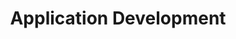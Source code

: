 ---
title: "Application Development"
# watermark text
watermark: "Application Development"
# page header background image
page_header_image: "images/background/about.jpg"
# meta description
description : "MeruSphere provides a pool of experts for custom application development or outsourcing services to small, medium and large enterprises."

layout : "service"
draft : false

##################################### About #############################
about:
  enable : true
  about_item:
    # about item loop
    - image : "images/common/app-dev-sec-1.png"
      subtitle : "MeruSphere's"
      title : "Application Development"
      content : "MeruSphere provides a pool of experts for custom application development outsourcing services to small, medium and large enterprises. We provide our clients with end-to-end application development services, and understand that each business is unique. 
      
      
We customize the app development process depending on the type, size and nature of each business, as well as the specific requirements of the project. Our skilled software engineers have a wide range of experience in developing high-end applications that are secure, scalable and bug-free."
      button:
        enable : false
        label : "Explore Our Services"
        link : "about/"
        
    # about item loop
    - image : "images/common/app-dev-sec-2.png"
      subtitle : "Well defined"
      title : "Agile Development Methodology"
      content : "Agile application development is more suitable for larger projects. Agile is iterative, like Rapid Application Development, but focuses on building features individually. Each feature is built methodically by the team, but the customer is involved in seeing the features and signing off on them before the next feature is developed.


Agile uses sprints or when a certain feature should be built, tested, and presented. It tries to incorporate the entire SDLC for a feature into each sprint. Ideally, this helps stick to a planned schedule and allows frequent reviews. Agile doesn't focus on prototypes but only presents completed work after the sprint. So while the customer is informed more often than Waterfall, the customer only ever sees finished work, unlike RAD.


Agile project management methodology is also more team or squad-based. With RAD, you are working directly with a programmer. With Agile, the application development team will include testers, UX designers, technical writers, and others."
      button:
        enable : false
        label : "Explore Our Services"
        link : "about/"  


############################### Features #####################################
feature:
  enable : true
  subtitle : "Key stages"
  title : "software product development"
  feature_item:
  - title : "Conceptualization"
    icon : "fas fa-desktop"
    icon_color : "primary" # available color : primary, yellow, purple, cyan, red, green, orange, blue.
    content : "It begins with generating ideas for a product that fulfills a specific need or solves a particular problem. This involves market research, identifying target users, and defining the product's scope and objectives"
    
  - title : "Requirements Gathering"
    icon : "fas fa-cogs"
    icon_color : "primary" # available color : primary, yellow, purple, cyan, red, green, orange, blue.
    content : "Gather and analyze requirements. This involves understanding the needs of the target users, defining functional and non-functional requirements, and creating user stories or use cases"
    
  - title : "Design and Architecture"
    icon : "fas fa-shield-alt"
    icon_color : "primary" # available color : primary, yellow, purple, cyan, red, green, orange, blue.
    content : "It focuses on creating the overall structure and architecture of the software product. This includes designing the user interface, database schema, system components, and defining the technical specifications"
    
  - title : "Development and Coding"
    icon : "fas fa-shield-alt"
    icon_color : "primary" # available color : primary, yellow, purple, cyan, red, green, orange, blue.
    content : "In this stage, software developers write the code and implement the design specifications. The development process may follow various methodologies such as Agile, Waterfall, or DevOps."
    
  - title : "Testing and QA"
    icon : "fas fa-shield-alt"
    icon_color : "primary" # available color : primary, yellow, purple, cyan, red, green, orange, blue.
    content : "It will ensure that the software product meets the defined requirements and functions as intended. This includes creating test plans, test cases, executing tests, and reporting and fixing any defects found."
    
  - title : "Deployment and Release"
    icon : "fas fa-shield-alt"
    icon_color : "primary" # available color : primary, yellow, purple, cyan, red, green, orange, blue.
    content : "Once testing phase is done and is deemed ready for production, it is deployed to the target environment. This involves preparing the infrastructure, configuring servers, and installing the software product."
    
  - title : "Maintenance and Support"
    icon : "fas fa-shield-alt"
    icon_color : "primary" # available color : primary, yellow, purple, cyan, red, green, orange, blue.
    content : "After the software product is deployed, ongoing maintenance and support are required to address user feedback, fix bugs, and provide updates and enhancements."
    
  - title : "Documentation"
    icon : "fas fa-shield-alt"
    icon_color : "primary" # available color : primary, yellow, purple, cyan, red, green, orange, blue.
    content : "Throughout the software product development process, documentation is created to provide instructions, user guides, and technical specifications. User training materials are also prepared"
    
  - title : "Lifecycle Management"
    icon : "fas fa-shield-alt"
    icon_color : "primary" # available color : primary, yellow, purple, cyan, red, green, orange, blue.
    content : "Product managers and development teams work on managing the product's lifecycle, strategizing updates and new versions, analyzing market trends, and decisions regarding product evolution"
---